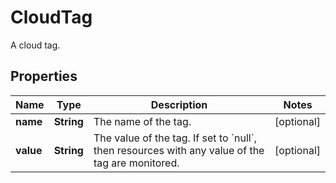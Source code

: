 

# CloudTag

A cloud tag.

## Properties

| Name | Type | Description | Notes |
|------------ | ------------- | ------------- | -------------|
|**name** | **String** | The name of the tag. |  [optional] |
|**value** | **String** | The value of the tag.    If set to &#x60;null&#x60;, then resources with any value of the tag are monitored. |  [optional] |




